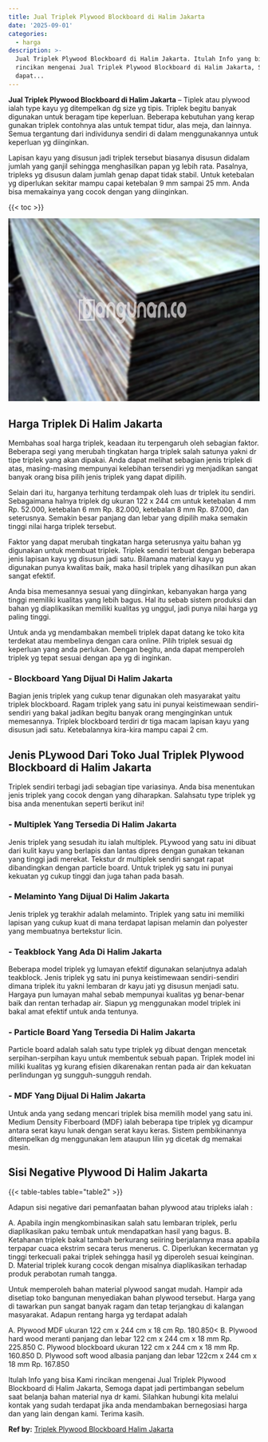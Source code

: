 ```yaml
---
title: Jual Triplek Plywood Blockboard di Halim Jakarta
date: '2025-09-01'
categories:
  - harga
description: >-
  Jual Triplek Plywood Blockboard di Halim Jakarta. Itulah Info yang bisa Kami
  rincikan mengenai Jual Triplek Plywood Blockboard di Halim Jakarta, Semoga
  dapat...
---
```


**Jual Triplek Plywood Blockboard di Halim Jakarta** – Tiplek atau plywood ialah type kayu yg ditempelkan dg size yg tipis. Triplek begitu banyak digunakan untuk beragam tipe keperluan. Beberapa kebutuhan yang kerap gunakan triplek contohnya alas untuk tempat tidur, alas meja, dan lainnya. Semua tergantung dari individunya sendiri di dalam menggunakannya untuk keperluan yg diinginkan.

Lapisan kayu yang disusun jadi triplek tersebut biasanya disusun didalam jumlah yang ganjil sehingga menghasilkan papan yg lebih rata. Pasalnya, tripleks yg disusun dalam jumlah genap dapat tidak stabil. Untuk ketebalan yg diperlukan sekitar mampu capai ketebalan 9 mm sampai 25 mm. Anda bisa memakainya yang cocok dengan yang diinginkan.

{{< toc >}}

![Jual Triplek Plywood Blockboard di Halim Jakarta](/images/jual-triplek-murah-40.png)

## Harga Triplek Di Halim Jakarta

Membahas soal harga triplek, keadaan itu terpengaruh oleh sebagian faktor. Beberapa segi yang merubah tingkatan harga triplek salah satunya yakni dr tipe triplek yang akan dipakai. Anda dapat melihat sebagian jenis triplek di atas, masing-masing mempunyai kelebihan tersendiri yg menjadikan sangat banyak orang bisa pilih jenis triplek yang dapat dipilih.

Selain dari itu, harganya terhitung terdampak oleh luas dr triplek itu sendiri. Sebagaimana halnya triplek dg ukuran 122 x 244 cm untuk ketebalan 4 mm Rp. 52.000, ketebalan 6 mm Rp. 82.000, ketebalan 8 mm Rp. 87.000, dan seterusnya. Semakin besar panjang dan lebar yang dipilih maka semakin tinggi nilai harga triplek tersebut.

Faktor yang dapat merubah tingkatan harga seterusnya yaitu bahan yg digunakan untuk membuat triplek. Triplek sendiri terbuat dengan beberapa jenis lapisan kayu yg disusun jadi satu. Bilamana material kayu yg digunakan punya kwalitas baik, maka hasil triplek yang dihasilkan pun akan sangat efektif.

Anda bisa memesannya sesuai yang diinginkan, kebanyakan harga yang tinggi memiliki kualitas yang lebih bagus. Hal itu sebab sistem produksi dan bahan yg diaplikasikan memiliki kualitas yg unggul, jadi punya nilai harga yg paling tinggi.

Untuk anda yg mendambakan membeli triplek dapat datang ke toko kita terdekat atau membelinya dengan cara online. Pilih triplek sesuai dg keperluan yang anda perlukan. Dengan begitu, anda dapat memperoleh triplek yg tepat sesuai dengan apa yg di inginkan.

### \- Blockboard Yang Dijual Di Halim Jakarta

Bagian jenis triplek yang cukup tenar digunakan oleh masyarakat yaitu triplek blockboard. Ragam triplek yang satu ini punyai keistimewaan sendiri-sendiri yang bakal jadikan begitu banyak orang menginginkan untuk memesannya. Triplek blockboard terdiri dr tiga macam lapisan kayu yang disusun jadi satu. Ketebalannya kira-kira mampu capai 2 cm.

## Jenis PLywood Dari Toko Jual Triplek Plywood Blockboard di Halim Jakarta

Triplek sendiri terbagi jadi sebagian tipe variasinya. Anda bisa menentukan jenis triplek yang cocok dengan yang diharapkan. Salahsatu type triplek yg bisa anda menentukan seperti berikut ini!

### \- Multiplek Yang Tersedia Di Halim Jakarta

Jenis triplek yang sesudah itu ialah multiplek. PLywood yang satu ini dibuat dari kulit kayu yang berlapis dan lantas dipres dengan gunakan tekanan yang tinggi jadi merekat. Tekstur dr multiplek sendiri sangat rapat dibandingkan dengan particle board. Untuk triplek yg satu ini punyai kekuatan yg cukup tinggi dan juga tahan pada basah.

### \- Melaminto Yang Dijual Di Halim Jakarta

Jenis triplek yg terakhir adalah melaminto. Triplek yang satu ini memiliki lapisan yang cukup kuat di mana terdapat lapisan melamin dan polyester yang membuatnya bertekstur licin.

### \- Teakblock Yang Ada Di Halim Jakarta

Beberapa model triplek yg lumayan efektif digunakan selanjutnya adalah teakblock. Jenis triplek yg satu ini punya keistimewaan sendiri-sendiri dimana triplek itu yakni lembaran dr kayu jati yg disusun menjadi satu. Hargaya pun lumayan mahal sebab mempunyai kualitas yg benar-benar baik dan rentan terhadap air. Siapun yg menggunakan model triplek ini bakal amat efektif untuk anda tentunya.

### \- Particle Board Yang Tersedia Di Halim Jakarta

Particle board adalah salah satu type triplek yg dibuat dengan mencetak serpihan-serpihan kayu untuk membentuk sebuah papan. Triplek model ini miliki kualitas yg kurang efisien dikarenakan rentan pada air dan kekuatan perlindungan yg sungguh-sungguh rendah.

### \- MDF Yang Dijual Di Halim Jakarta

Untuk anda yang sedang mencari triplek bisa memilih model yang satu ini. Medium Density Fiberboard (MDF) ialah beberapa tipe triplek yg dicampur antara serat kayu lunak dengan serat kayu keras. Sistem pembikinannya ditempelkan dg menggunakan lem ataupun lilin yg dicetak dg memakai mesin.

## Sisi Negative Plywood Di Halim Jakarta

{{< table-tables table="table2" >}}

Adapun sisi negative dari pemanfaatan bahan plywood atau tripleks ialah :

A. Apabila ingin mengkombinasikan salah satu lembaran triplek, perlu diaplikasikan paku tembak untuk mendapatkan hasil yang bagus. B. Ketahanan triplek bakal tambah berkurang seiiring berjalannya masa apabila terpapar cuaca ekstrim secara terus menerus. C. Diperlukan kecermatan yg tinggi terkecuali pakai triplek sehingga hasil yg diperoleh sesuai keinginan. D. Material triplek kurang cocok dengan misalnya diaplikasikan terhadap produk perabotan rumah tangga.

Untuk memperoleh bahan material plywood sangat mudah. Hampir ada disetiap toko bangunan menyediakan bahan plywood tersebut. Harga yang di tawarkan pun sangat banyak ragam dan tetap terjangkau di kalangan masyarakat. Adapun rentang harga yg terdapat adalah

A. Plywood MDF ukuran 122 cm x 244 cm x 18 cm Rp. 180.850< B. Plywood hard wood meranti panjang dan lebar 122 cm x 244 cm x 18 mm Rp. 225.850 C. Plywood blockboard ukuran 122 cm x 244 cm x 18 mm Rp. 160.850 D. Plywood soft wood albasia panjang dan lebar 122cm x 244 cm x 18 mm Rp. 167.850

Itulah Info yang bisa Kami rincikan mengenai Jual Triplek Plywood Blockboard di Halim Jakarta, Semoga dapat jadi pertimbangan sebelum saat belanja bahan material nya dr kami. Silahkan hubungi kita melalui kontak yang sudah terdapat jika anda mendambakan bernegosiasi harga dan yang lain dengan kami. Terima kasih.

**Ref by:** [Triplek Plywood Blockboard Halim Jakarta](https://id.wikipedia.org/wiki/Triplek)
